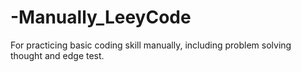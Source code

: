 # -Manually_LeeyCode
For practicing basic coding skill manually, including problem solving thought and edge test.
